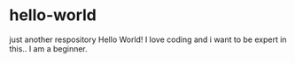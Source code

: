 # hello-world
just another respository
Hello World!
I love coding and i want to be expert in this..
I am a beginner.
